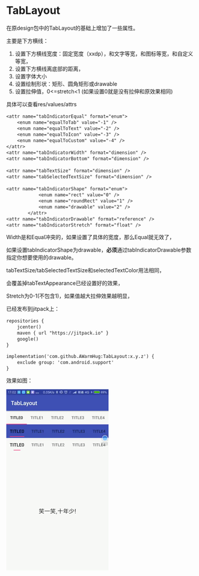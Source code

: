 

# TabLayout

在原design包中的TabLayout的基础上增加了一些属性。

主要是下方横线：

1. 设置下方横线宽度：固定宽度（xxdp），和文字等宽，和图标等宽，和自定义等宽，
2. 设置下方横线离底部的距离，
3. 设置字体大小
4. 设置绘制形状：矩形、圆角矩形或drawable
5. 设置拉伸值，0<=stretch<1 (如果设置0就是没有拉伸和原效果相同)

具体可以查看res/values/attrs

```
<attr name="tabIndicatorEqual" format="enum">
    <enum name="equalToTab" value="-1" />
    <enum name="equalToText" value="-2" />
    <enum name="equalToIcon" value="-3" />
    <enum name="equalToCustom" value="-4" />
</attr>
<attr name="tabIndicatorWidth" format="dimension" />
<attr name="tabIndicatorBottom" format="dimension" />

<attr name="tabTextSize" format="dimension" />
<attr name="tabSelectedTextSize" format="dimension" />

<attr name="tabIndicatorShape" format="enum">
            <enum name="rect" value="0" />
            <enum name="roundRect" value="1" />
            <enum name="drawable" value="2" />
        </attr>
<attr name="tabIndicatorDrawable" format="reference" />
<attr name="tabIndicatorStretch" format="float" />
```

Width是和Equal冲突的，如果设置了具体的宽度，那么Equal就无效了，

如果设置tabIndicatorShape为drawable，**必须**通过tabIndicatorDrawable参数指定你想要使用的drawable。

tabTextSize/tabSelectedTextSize和selectedTextColor用法相同，

会覆盖掉tabTextAppearance已经设置好的效果，

Stretch为0-1(不包含1)，如果值越大拉伸效果越明显，

已经发布到jitpack上：

```
repositories {
    jcenter()
    maven { url "https://jitpack.io" }
    google()
}
```

```
implementation('com.github.AWarmHug:TabLayout:x.y.z') {
    exclude group: 'com.android.support'
}
```

效果如图：

![image](image/tablayout.gif)